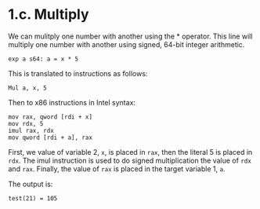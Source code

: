 # 1.c. Multiply

We can mulitply one number with another using the * operator. This line will multiply one number with another using signed, 64-bit integer arithmetic.

```
exp a s64: a = x * 5
```

This is translated to instructions as follows:

```
Mul a, x, 5
```

Then to x86 instructions in Intel syntax:

```
mov rax, qword [rdi + x]
mov rdx, 5
imul rax, rdx
mov qword [rdi + a], rax
```

First, we value of variable 2, `x`, is placed in `rax`, then the literal 5 is placed in `rdx`. The imul instruction is used to do signed multiplication the value of `rdx` and `rax`. Finally, the value of `rax` is placed in the target variable 1, `a`.

The output is:

```
test(21) = 105
```
